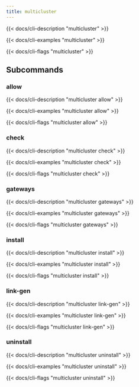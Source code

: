```yaml
---
title: multicluster
---
```


{{< docs/cli-description "multicluster" >}}

{{< docs/cli-examples "multicluster" >}}

{{< docs/cli-flags "multicluster" >}}

## Subcommands

### allow

{{< docs/cli-description "multicluster allow" >}}

{{< docs/cli-examples "multicluster allow" >}}

{{< docs/cli-flags "multicluster allow" >}}

### check

{{< docs/cli-description "multicluster check" >}}

{{< docs/cli-examples "multicluster check" >}}

{{< docs/cli-flags "multicluster check" >}}

### gateways

{{< docs/cli-description "multicluster gateways" >}}

{{< docs/cli-examples "multicluster gateways" >}}

{{< docs/cli-flags "multicluster gateways" >}}

### install

{{< docs/cli-description "multicluster install" >}}

{{< docs/cli-examples "multicluster install" >}}

{{< docs/cli-flags "multicluster install" >}}

### link-gen

{{< docs/cli-description "multicluster link-gen" >}}

{{< docs/cli-examples "multicluster link-gen" >}}

{{< docs/cli-flags "multicluster link-gen" >}}

### uninstall

{{< docs/cli-description "multicluster uninstall" >}}

{{< docs/cli-examples "multicluster uninstall" >}}

{{< docs/cli-flags "multicluster uninstall" >}}
